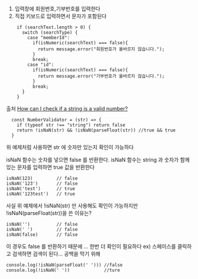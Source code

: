1. 입력창에 회원번호,기부번호를 입력한다
2. 직접 키보드로 입력하면서 문자가 포함된다

```
    if (searchText.length > 0) {
      switch (searchType) {
        case "memberId":
          if(isNumeric(searchText) === false){
            return message.error("회원번호가 올바르지 않습니다.");
          }
          break;
        case "id":
          if(isNumeric(searchText) === false){
            return message.error("기부번호가 올바르지 않습니다.");
          }
          break;
      }
    }
```

출처
[How can I check if a string is a valid number?](https://stackoverflow.com/questions/175739/how-can-i-check-if-a-string-is-a-valid-number)

```
  const NumberValidator = (str) => {
    if (typeof str !== "string") return false
    return !isNaN(str) && !isNaN(parseFloat(str)) //true && true
  }
```

위 예제처럼 사용하면 str 에 숫자만 있는지 확인이 가능하다

isNaN 함수는 숫자를 넣으면 false 를 반환한다. 
isNaN 함수는 string 과 숫자가 함께있는 문자를 입력하면 true 값을 반환한다

```
isNaN(123)         // false
isNaN('123')       // false
isNaN('test')      // true
isNaN('123test')   // true

```

사실 위 예제에서 !isNaN(str) 만 사용해도 확인이 가능하지만
!isNaN(parseFloat(str))을 쓴 이유는?

```
isNaN('')          // false
isNaN(' ')         // false
isNaN(false)       // false
```
이 경우도 false 를 반환하기 때문에 ...
한번 더 확인이 필요하다
ex) 스페이스를 클릭하고 검색하면 검색이 된다... 공백을 막기 위해

```
console.log(!isNaN(parseFloat(' '))) //false
console.log(!isNaN(' '))             //ture
```
